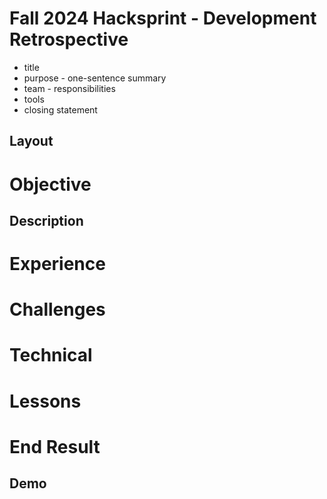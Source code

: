 # Fall 2024 Hacksprint - Development Retrospective

- title
- purpose - one-sentence summary
- team - responsibilities
- tools
- closing statement

## Layout

# Objective
## Description

# Experience

# Challenges

# Technical

# Lessons

# End Result
## Demo

